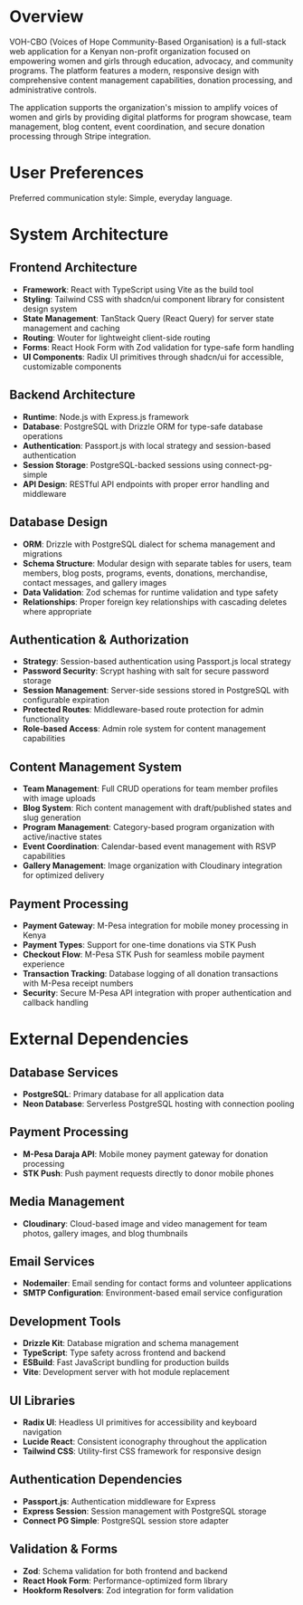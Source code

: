 # Overview

VOH-CBO (Voices of Hope Community-Based Organisation) is a full-stack web application for a Kenyan non-profit organization focused on empowering women and girls through education, advocacy, and community programs. The platform features a modern, responsive design with comprehensive content management capabilities, donation processing, and administrative controls.

The application supports the organization's mission to amplify voices of women and girls by providing digital platforms for program showcase, team management, blog content, event coordination, and secure donation processing through Stripe integration.

# User Preferences

Preferred communication style: Simple, everyday language.

# System Architecture

## Frontend Architecture
- **Framework**: React with TypeScript using Vite as the build tool
- **Styling**: Tailwind CSS with shadcn/ui component library for consistent design system
- **State Management**: TanStack Query (React Query) for server state management and caching
- **Routing**: Wouter for lightweight client-side routing
- **Forms**: React Hook Form with Zod validation for type-safe form handling
- **UI Components**: Radix UI primitives through shadcn/ui for accessible, customizable components

## Backend Architecture
- **Runtime**: Node.js with Express.js framework
- **Database**: PostgreSQL with Drizzle ORM for type-safe database operations
- **Authentication**: Passport.js with local strategy and session-based authentication
- **Session Storage**: PostgreSQL-backed sessions using connect-pg-simple
- **API Design**: RESTful API endpoints with proper error handling and middleware

## Database Design
- **ORM**: Drizzle with PostgreSQL dialect for schema management and migrations
- **Schema Structure**: Modular design with separate tables for users, team members, blog posts, programs, events, donations, merchandise, contact messages, and gallery images
- **Data Validation**: Zod schemas for runtime validation and type safety
- **Relationships**: Proper foreign key relationships with cascading deletes where appropriate

## Authentication & Authorization
- **Strategy**: Session-based authentication using Passport.js local strategy
- **Password Security**: Scrypt hashing with salt for secure password storage
- **Session Management**: Server-side sessions stored in PostgreSQL with configurable expiration
- **Protected Routes**: Middleware-based route protection for admin functionality
- **Role-based Access**: Admin role system for content management capabilities

## Content Management System
- **Team Management**: Full CRUD operations for team member profiles with image uploads
- **Blog System**: Rich content management with draft/published states and slug generation
- **Program Management**: Category-based program organization with active/inactive states
- **Event Coordination**: Calendar-based event management with RSVP capabilities
- **Gallery Management**: Image organization with Cloudinary integration for optimized delivery

## Payment Processing
- **Payment Gateway**: M-Pesa integration for mobile money processing in Kenya
- **Payment Types**: Support for one-time donations via STK Push
- **Checkout Flow**: M-Pesa STK Push for seamless mobile payment experience
- **Transaction Tracking**: Database logging of all donation transactions with M-Pesa receipt numbers
- **Security**: Secure M-Pesa API integration with proper authentication and callback handling

# External Dependencies

## Database Services
- **PostgreSQL**: Primary database for all application data
- **Neon Database**: Serverless PostgreSQL hosting with connection pooling

## Payment Processing
- **M-Pesa Daraja API**: Mobile money payment gateway for donation processing
- **STK Push**: Push payment requests directly to donor mobile phones

## Media Management
- **Cloudinary**: Cloud-based image and video management for team photos, gallery images, and blog thumbnails

## Email Services
- **Nodemailer**: Email sending for contact forms and volunteer applications
- **SMTP Configuration**: Environment-based email service configuration

## Development Tools
- **Drizzle Kit**: Database migration and schema management
- **TypeScript**: Type safety across frontend and backend
- **ESBuild**: Fast JavaScript bundling for production builds
- **Vite**: Development server with hot module replacement

## UI Libraries
- **Radix UI**: Headless UI primitives for accessibility and keyboard navigation
- **Lucide React**: Consistent iconography throughout the application
- **Tailwind CSS**: Utility-first CSS framework for responsive design

## Authentication Dependencies
- **Passport.js**: Authentication middleware for Express
- **Express Session**: Session management with PostgreSQL storage
- **Connect PG Simple**: PostgreSQL session store adapter

## Validation & Forms
- **Zod**: Schema validation for both frontend and backend
- **React Hook Form**: Performance-optimized form library
- **Hookform Resolvers**: Zod integration for form validation
